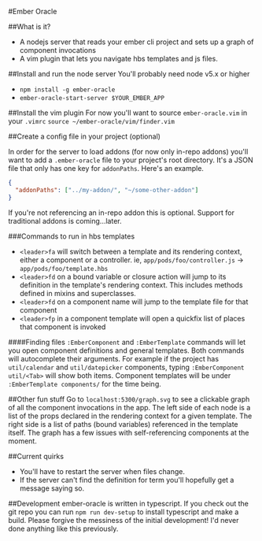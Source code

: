 #Ember Oracle


##What is it?
- A nodejs server that reads your ember cli project and sets up a graph of component invocations
- A vim plugin that lets you navigate hbs templates and js files.

##Install and run the node server
You'll probably need node v5.x or higher
- `npm install -g ember-oracle`
- `ember-oracle-start-server $YOUR_EMBER_APP`

##Install the vim plugin
For now you'll want to source `ember-oracle.vim` in your `.vimrc`
`source ~/ember-oracle/vim/finder.vim`

##Create a config file in your project (optional)

In order for the server to load addons (for now only in-repo addons) you'll
want to add a `.ember-oracle` file to your project's root directory.
It's a JSON file that only has one key for `addonPaths`.  Here's an example.
```json
{
  "addonPaths": ["../my-addon/", "~/some-other-addon"]
}
```

If you're not referencing an in-repo addon this is optional.  Support for
traditional addons is coming...later.

###Commands to run in hbs templates
- `<leader>fa` will switch between a template and its rendering context, either a component or a controller.
ie, `app/pods/foo/controller.js` -> `app/pods/foo/template.hbs`
- `<leader>fd` on a bound variable or closure action will jump to its definition in the template's rendering context.  This includes
methods defined in mixins and superclasses.
- `<leader>fd` on a component name will jump to the template file for that component
- `<leader>fp` in a component template will open a quickfix list of places that component is invoked

####Finding files
`:EmberComponent` and `:EmberTemplate` commands will let you open component definitions and general templates.
Both commands will autocomplete their arguments.  For example if the project has `util/calendar` and `util/datepicker` components,
typing `:EmberComponent util/<Tab>` will show both items.  Component templates will be under `:EmberTemplate components/` for the
time being.  

##Other fun stuff
Go to `localhost:5300/graph.svg` to see a clickable graph of all the component invocations in the app.
The left side of each node is a list of the props declared in the rendering context
for a given template.  The right side is a list of paths (bound variables) referenced
in the template itself.  The graph has a few issues with self-referencing components at
the moment.

##Current quirks
- You'll have to restart the server when files change.
- If the server can't find the definition for term you'll
hopefully get a message saying so.

##Development
ember-oracle is written in typescript.  If you check out the 
git repo you can run `npm run dev-setup` to install typescript
and make a build.  Please forgive the messiness of the initial development! I'd never
done anything like this previously. 


